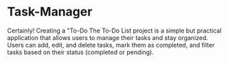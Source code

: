 # Task-Manager
Certainly! Creating a "To-Do  The To-Do List project is a simple but practical application that allows users to manage their tasks and stay organized. Users can add, edit, and delete tasks, mark them as completed, and filter tasks based on their status (completed or pending). 
